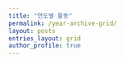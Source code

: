 ```yaml
---
title: "연도별 활동"
permalink: /year-archive-grid/
layout: posts
entries_layout: grid
author_profile: true
---
```

